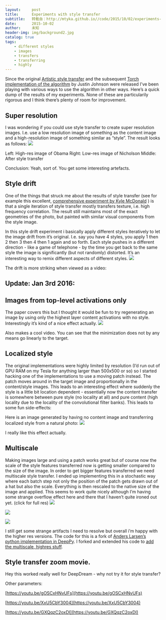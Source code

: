 ```yaml
---
layout:     post
title:      Experiments with style transfer
subtitle:   转载自：http://mtyka.github.io//code/2015/10/02/experiments-with-style-transfer.html
date:       2015-10-02
author:     未知
header-img: img/background2.jpg
catalog: true
tags:
    - different styles
    - images
    - transfers
    - transferring
    - highly
---
```


Since the original [Artistic style transfer](http://arxiv.org/pdf/1508.06576v1.pdf) and the subsequent [Torch implementation of the algorithm](https://github.com/jcjohnson/neural-style) by Justin Johnson were released I’ve been playing with various ways to use the algorithm in other ways. Here’s a quick dump of the results of my experiments. None of these are particularily rigorous and I think there’s plenty of room for improvement.

## Super resolution

I was wondering if you could use style transfer to create super resolution images. I.e. use a low resolution image of something as the content image and a high-resolution image of something similar as “style”. The result looks as follows:
![](http://mtyka.github.io/assets/obama_nicholson_comparison_125.png)


Left: High-res image of Obama
Right: Low-res image of Nicholson
Middle: After style transfer

Conclusion: Yeah, sort of. You get some interesting artefacts.

## Style drift

One of the things that struck me about the results of style transfer (see for example this excellent, [comprehensive experiment by Kyle McDonald](http://kylemcdonald.net/stylestudies) ) is that a single iteration of style transfer mostly transfers texture, i.e. high frequency correlation. The result still maintains most of the exact geometries of the photo, but painted with similar visual components from the style image.

In this style drift experiment i basically apply different styles iteratively to let the image drift from it’s original. I.e. say you have 4 styles, you apply 1 then 2 then 3 then 4 then 1 again and so forth. Each style pushes in a different direction - like a game of telephone - by the time you get back to the same style the image is significantly (but not randomly) distorted. It’s an interesting way to remix different aspects of different styles.
![](http://mtyka.github.io/assets/style_drift_montage.jpg)


The drift is more striking when viewed as a video:

## Update: Jan 3rd 2016:

## Images from top-level activations only

The paper covers this but I thought it would be fun to try regenerating an image by using only the highest layer content activations with no style. Interestingly it’s kind of a nice effect actually.
![](http://mtyka.github.io/assets/margret_layer_15.jpg)


Also makes a cool video. You can see that the minimization does not by any means go linearly to the target.

## Localized style

The original implementations were highly limited by resolution (I’d run out of GPU RAM on my Tesla for anything larger than 500x500 or so) so I started hacking one of the implementations to use a moving patch instead. The patch moves around in the target image and proportionally in the content/style images. This leads to an interesting effect where suddenly the style is a little bit location dependent - essentially now the content transfer is somewhere between pure style (no locality at all) and pure content (high locality due to the locality of the convolutional filter banks). This leads to some fun side-effects:

Here is an image generated by having no content image and transferring localized style from a natural photo:
![](http://mtyka.github.io/assets/tuebingen_remixed.jpg)


I really like this effect actually.

## Multiscale

Making images large and using a patch works great but of course now the scale of the style features transferred now is getting smaller compared to the size of the image. In order to get bigger features transferred we need multiscale style transfer. I ended up implementing this in a stochastic way where each batch step not only the position of the patch gets drawn out of a hat but also the scale. Everything is then rescaled to the native size of the image and applied. This seems to work quite nicely although I’m having some strange overflow effect here and there that I haven’t quite ironed out yet. (click for full res)
![](http://mtyka.github.io/assets/tyson_kadinsky_13_sc3.jpg.00000.jpg)

![](http://mtyka.github.io/assets/tyson_kadinsky_14_sc3_0.4.jpg.00000.jpg)

![](http://mtyka.github.io/assets/tyson_kadinsky_14_sc3_0.8.jpg.00000.jpg)


I still get some strange artifacts I need to resolve but overall i’m happy with the higher res versions.
The code for this is a fork of [Anders Larsen’s python implementation in DeepPy](https://github.com/andersbll/neural_artistic_style). I forked and extended his code to [add the multiscale, highres stuff](https://github.com/mtyka/neural_artistic_style).

## Style transfer zoom movie.

Hey this worked really well for DeepDream - why not try it for style transfer?

Other parameters:

[https://youtu.be/gOSCxHNvUFs](https://youtu.be/gOSCxHNvUFs)

[https://youtu.be/XxU5CbY3004](https://youtu.be/XxU5CbY3004)

[https://youtu.be/GXQqzC2oxDI](https://youtu.be/GXQqzC2oxDI)
